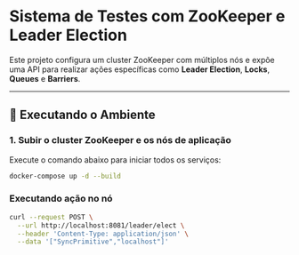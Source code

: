 # Sistema de Testes com ZooKeeper e Leader Election

Este projeto configura um cluster ZooKeeper com múltiplos nós e expõe uma API para realizar ações específicas como **Leader Election**, **Locks**, **Queues** e **Barriers**.

---

## 🚀 Executando o Ambiente

### 1. Subir o cluster ZooKeeper e os nós de aplicação
Execute o comando abaixo para iniciar todos os serviços:

```bash
docker-compose up -d --build
```

### Executando ação no nó 

```bash
curl --request POST \
  --url http://localhost:8081/leader/elect \
  --header 'Content-Type: application/json' \
  --data '["SyncPrimitive","localhost"]'
```